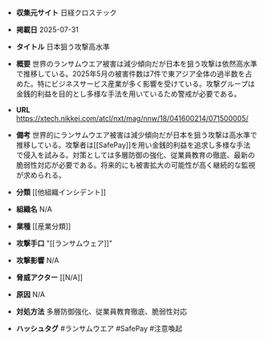 - **収集元サイト**
日経クロステック

- **掲載日**
2025-07-31

- **タイトル**
日本狙う攻撃高水準

- **概要**
世界のランサムウエア被害は減少傾向だが日本を狙う攻撃は依然高水準で推移している。2025年5月の被害件数は7件で東アジア全体の過半数を占めた。特にビジネスサービス産業が多く影響を受けている。攻撃グループは金銭的利益を目的とし多様な手法を用いているため警戒が必要である。

- **URL**
https://xtech.nikkei.com/atcl/nxt/mag/nnw/18/041600214/071500005/

- **備考**
世界的にランサムウエア被害は減少傾向だが日本を狙う攻撃は高水準で推移している。攻撃者は[[SafePay]]を用い金銭的利益を追求し多様な手法で侵入を試みる。対策としては多層防御の強化、従業員教育の徹底、最新の脆弱性対応が必要である。将来的にも被害拡大の可能性が高く継続的な監視が求められる。

- **分類**
[[他組織インシデント]]

- **組織名**
N/A

- **業種**
[[産業分類]]

- **攻撃手口**
"[[ランサムウェア]]"

- **攻撃影響**
N/A

- **脅威アクター**
[[N/A]]

- **原因**
N/A

- **対処方法**
多層防御強化、従業員教育徹底、脆弱性対応

- **ハッシュタグ**
#ランサムウエア #SafePay #注意喚起
